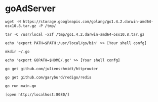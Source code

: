 # goAdServer
    wget -N https://storage.googleapis.com/golang/go1.4.2.darwin-amd64-osx10.8.tar.gz -P /tmp/

    tar -C /usr/local -xzf /tmp/go1.4.2.darwin-amd64-osx10.8.tar.gz

    echo 'export PATH=$PATH:/usr/local/go/bin' >> [Your shell confg]

    mkdir ~/.go

    echo 'export GOPATH=$HOME/.go' >> [Your shell confg]

    go get github.com/julienschmidt/httprouter

    go get github.com/garyburd/redigo/redis

    go run main.go

    [open http://localhost:8080/]
